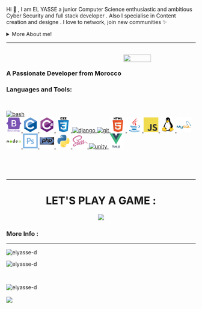 
<p>
Hi 👋 , I am EL YASSE a junior Computer Science enthusiastic and ambitious Cyber Security and full stack developer . Also I specialise in Content creation and designe . I love to network, join new communities  ✨
</p>
<details close>
<summary>More About me!</summary>
<br>
- 👨‍💻 All of my projects Repositoireis are available at <a href="https://github.com/elyasse-d/">elyasse-d</a>
<br><br>
- 🧑 You Can Find me on <a href="https://linkedin.com/in/el-yasse-d" target="blank"><img align="center" src="https://raw.githubusercontent.com/rahuldkjain/github-profile-readme-generator/master/src/images/icons/Social/linked-in-alt.svg" alt="el-yasse-d" height="30" width="40" /></a>
<br><br>
- 🧑 You Can Find me on <a href="https://www.leetcode.com/elyasse-d" target="blank"><img align="center" src="https://raw.githubusercontent.com/rahuldkjain/github-profile-readme-generator/master/src/images/icons/Social/leet-code.svg" alt="elyasse-d" height="30" width="40" /></a> 
<br><br>
- 🔭 I’m currently working on <a href="<img height=65px src="https://git-scm.com/images/logos/downloads/Git-Logo-2Color.png"> <img height=20px src="https://git-scm.com/images/logos/downloads/Git-Logo-2Color.png"> </a>
</details>
<hr>
<br>
<div style="display:inline-block;">
<div >
<img align="right" width="38%" height="18%" src="https://i.imgur.com/EtHU2Lr.jpg">
<br>
<h3 align="left">A Passionate Developer from Morocco</h3>

<h3 align="left">Languages and Tools:</h3>
<br>
<p align="left"> 
<a href="https://www.gnu.org/software/bash/" target="_blank" rel="noreferrer"> 
<img src="https://www.vectorlogo.zone/logos/gnu_bash/gnu_bash-icon.svg" alt="bash" width="40" height="40"/> </a> 
<a href="https://getbootstrap.com" target="_blank" rel="noreferrer"><br> 
<img src="https://raw.githubusercontent.com/devicons/devicon/master/icons/bootstrap/bootstrap-plain-wordmark.svg" alt="bootstrap" width="40" height="40"/> </a>
<a href="https://www.cprogramming.com/" target="_blank" rel="noreferrer"> 
<img src="https://raw.githubusercontent.com/devicons/devicon/master/icons/c/c-original.svg" alt="c" width="40" height="40"/> </a> 
<a href="https://www.w3schools.com/cs/" target="_blank" rel="noreferrer"> 
<img src="https://raw.githubusercontent.com/devicons/devicon/master/icons/csharp/csharp-original.svg" alt="csharp" width="40" height="40"/> </a> 
<a href="https://www.w3schools.com/css/" target="_blank" rel="noreferrer"> 
<img src="https://raw.githubusercontent.com/devicons/devicon/master/icons/css3/css3-original-wordmark.svg" alt="css3" width="40" height="40"/> </a> 
<a href="https://www.djangoproject.com/" target="_blank" rel="noreferrer"> 
<img src="https://cdn.worldvectorlogo.com/logos/django.svg" alt="django" width="40" height="40"/> </a> 
<a href="https://git-scm.com/" target="_blank" rel="noreferrer"> 
<img src="https://www.vectorlogo.zone/logos/git-scm/git-scm-icon.svg" alt="git" width="40" height="40"/> </a> 
<a href="https://www.w3.org/html/" target="_blank" rel="noreferrer"> 
<img src="https://raw.githubusercontent.com/devicons/devicon/master/icons/html5/html5-original-wordmark.svg" alt="html5" width="40" height="40"/> </a> 
<a href="https://www.java.com" target="_blank" rel="noreferrer"> 
<img src="https://raw.githubusercontent.com/devicons/devicon/master/icons/java/java-original.svg" alt="java" width="40" height="40"/> </a> 
<a href="https://developer.mozilla.org/en-US/docs/Web/JavaScript" target="_blank" rel="noreferrer"> 
<img src="https://raw.githubusercontent.com/devicons/devicon/master/icons/javascript/javascript-original.svg" alt="javascript" width="40" height="40"/> </a> 
<a href="https://www.linux.org/" target="_blank" rel="noreferrer">
<img src="https://raw.githubusercontent.com/devicons/devicon/master/icons/linux/linux-original.svg" alt="linux" width="40" height="40"/> </a> 
<a href="https://www.mysql.com/" target="_blank" rel="noreferrer"> 
<img src="https://raw.githubusercontent.com/devicons/devicon/master/icons/mysql/mysql-original-wordmark.svg" alt="mysql" width="40" height="40"/> </a>
<a href="https://nodejs.org" target="_blank" rel="noreferrer">
<img src="https://raw.githubusercontent.com/devicons/devicon/master/icons/nodejs/nodejs-original-wordmark.svg" alt="nodejs" width="40" height="40"/> </a> 
<a href="https://www.photoshop.com/en" target="_blank" rel="noreferrer"> 
<img src="https://raw.githubusercontent.com/devicons/devicon/master/icons/photoshop/photoshop-line.svg" alt="photoshop" width="40" height="40"/> </a>
<a href="https://www.php.net" target="_blank" rel="noreferrer"> 
<img src="https://raw.githubusercontent.com/devicons/devicon/master/icons/php/php-original.svg" alt="php" width="40" height="40"/> </a> 
<a href="https://www.python.org" target="_blank" rel="noreferrer"> 
<img src="https://raw.githubusercontent.com/devicons/devicon/master/icons/python/python-original.svg" alt="python" width="40" height="40"/> </a> 
<a href="https://sass-lang.com" target="_blank" rel="noreferrer"> 
<img src="https://raw.githubusercontent.com/devicons/devicon/master/icons/sass/sass-original.svg" alt="sass" width="40" height="40"/> </a> 
<a href="https://unity.com/" target="_blank" rel="noreferrer"> 
<img src="https://www.vectorlogo.zone/logos/unity3d/unity3d-icon.svg" alt="unity" width="40" height="40"/> </a> 
<a href="https://vuejs.org/" target="_blank" rel="noreferrer">
<img src="https://raw.githubusercontent.com/devicons/devicon/master/icons/vuejs/vuejs-original-wordmark.svg" alt="vuejs" width="40" height="40"/> </a><br><br>
 </p>
 <br><br>
 <div style="width:100%;margin: auto;">
<hr>

<h1 align="center">LET'S PLAY A GAME :</h1>
<p align="center">
  <a href="https://lichess.org/@/NomadII">
    <img src="https://andyruwruw.vercel.app/api/chess-games">
  </a>
</p>
</div>
</div >
<h3 align="left;width:100%;">More Info :</h3>
<hr>
 <div style="display:block;">

<p><img align="left" src="https://github-readme-stats.vercel.app/api/top-langs?username=elyasse-d&theme=gruvbox&layout=compact&hide_border=true" alt="elyasse-d" /></p>
<br>

<p>&nbsp;<img align="left" src="https://github-readme-stats.vercel.app/api?username=elyasse-d&theme=gruvbox&layout=compact&hide_border=true" alt="elyasse-d" /></p>
<br>
<p ><img align="left" src="https://github-readme-streak-stats.herokuapp.com/?user=elyasse-d&&theme=gruvbox&layout=compact&hide_border=true" alt="elyasse-d" /></p>
</div>
</div>
<br>
<br>

<img  src="https://raw.githubusercontent.com/Trilokia/Trilokia/379277808c61ef204768a61bbc5d25bc7798ccf1/bottom_header.svg" />